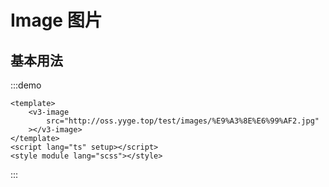 # Image 图片

## 基本用法

:::demo

```vue
<template>
	<v3-image
		src="http://oss.yyge.top/test/images/%E9%A3%8E%E6%99%AF2.jpg"
	></v3-image>
</template>
<script lang="ts" setup></script>
<style module lang="scss"></style>
```

:::
